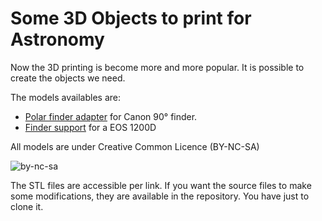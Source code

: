 

# Some 3D Objects to print for Astronomy

Now the 3D printing is become more and more popular. It is possible to create the objects we need.

The models availables are:
- [Polar finder adapter](./Polar_finder_adapter/README.md) for Canon 90° finder.
- [Finder support](./EOS1200D_Finder_Support/README.md) for a EOS 1200D

All models are under Creative Common Licence (BY-NC-SA)

![by-nc-sa](https://i.creativecommons.org/l/by-nc-sa/4.0/88x31.png)

The STL files are accessible per link. If you want the source files to make some modifications, they are available in the repository. You have just to clone it.
